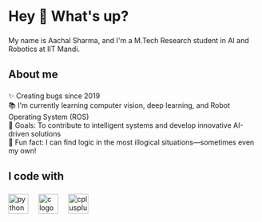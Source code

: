 <h1 align="left">Hey 👋 What's up?</h1>

###

<p align="left">My name is Aachal Sharma, and I'm a M.Tech Research student in AI and Robotics at IIT Mandi.</p>

###

<h2 align="left">About me</h2>

###

<p align="left">✨ Creating bugs since 2019<br>📚 I'm currently learning computer vision, deep learning, and Robot Operating System (ROS)<br>🎯 Goals: To contribute to intelligent systems and develop innovative AI-driven solutions<br>🎲 Fun fact: I can find logic in the most illogical situations—sometimes even my own!</p>

###

<h2 align="left">I code with</h2>

###

<div align="left">
  <img src="https://cdn.jsdelivr.net/gh/devicons/devicon/icons/python/python-original.svg" height="40" alt="python logo"  />
  <img width="12" />
  <img src="https://cdn.jsdelivr.net/gh/devicons/devicon/icons/c/c-original.svg" height="40" alt="c logo"  />
  <img width="12" />
  <img src="https://cdn.jsdelivr.net/gh/devicons/devicon/icons/cplusplus/cplusplus-original.svg" height="40" alt="cplusplus logo"  />
</div>

###
